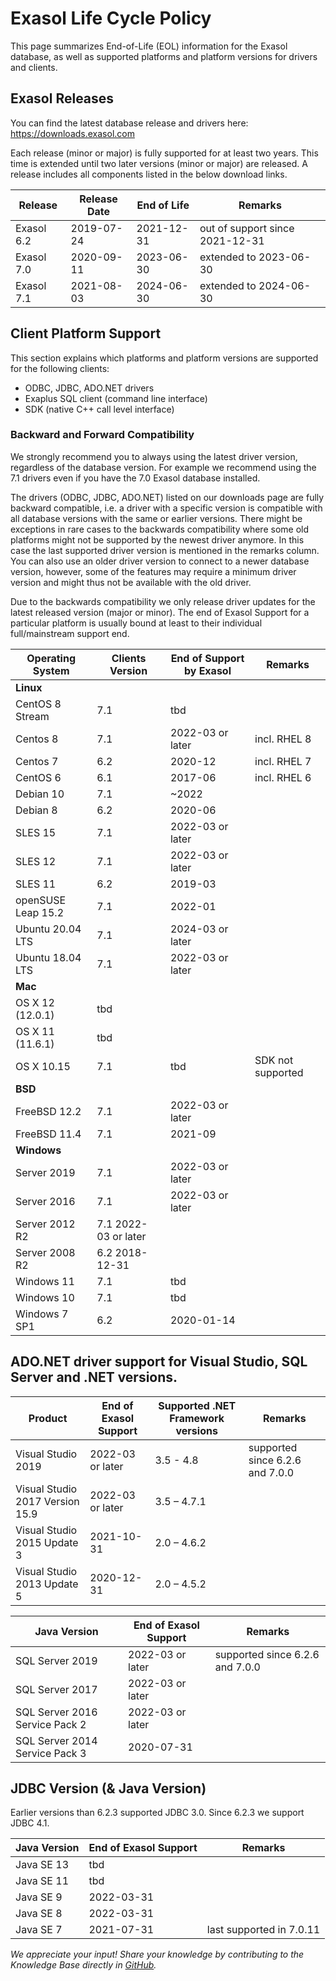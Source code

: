 
# Exasol Life Cycle Policy
This page summarizes End-of-Life (EOL) information for the Exasol database, as well as supported platforms and platform versions for drivers and clients.

## Exasol Releases
You can find the latest database release and drivers here: https://downloads.exasol.com

Each release (minor or major) is fully supported for at least two years. This time is extended until two later versions (minor or major) are released.
A release includes all components listed in the below download links.

|  Release | Release Date  | End of Life   |  Remarks  | 
|---|---|---|---|
|  Exasol 6.2 |  2019-07-24 |  2021-12-31 |  out of support since 2021-12-31 |
|  Exasol 7.0 |  2020-09-11 |  2023-06-30 |  extended to 2023-06-30|
|  Exasol 7.1 |  2021-08-03 |  2024-06-30 |  extended to 2024-06-30 |

## Client Platform Support

This section explains which platforms and platform versions are supported for the following clients: 

   * ODBC, JDBC, ADO.NET drivers
   * Exaplus SQL client (command line interface)
   * SDK (native C++ call level interface)

### Backward and Forward Compatibility

We strongly recommend you to always using the latest driver version, regardless of the database version. For example we recommend using the 7.1 drivers even if you have the 7.0 Exasol database installed.

The drivers (ODBC, JDBC, ADO.NET) listed on our downloads page are fully backward compatible, i.e. a driver with a specific version is compatible with all database versions with the same or earlier versions. There might be exceptions in rare cases to the backwards compatibility where some old platforms might not be supported by the newest driver anymore. In this case the last supported driver version is mentioned in the remarks column. You can also use an older driver version to connect to a newer database version, however, some of the features may require a minimum driver version and might thus not be available with the old driver.

Due to the backwards compatibility we only release driver updates for the latest released version (major or minor).
The end of Exasol Support for a particular platform is usually bound at least to their individual full/mainstream support end.

|Operating System|	Clients Version|	End of Support by Exasol|	Remarks|
|---|---|---|---|
|**Linux**	|
|CentOS 8 Stream|7.1| tbd| |
|Centos 8|	7.1|	2022-03 or later |incl. RHEL 8|
|Centos 7|	6.2|	2020-12	|incl. RHEL 7|
|CentOS 6|	6.1|	2017-06	|incl. RHEL 6|
|Debian 10|	7.1|	~2022|	|
|Debian 8|	6.2|	2020-06||	
|SLES 15|	7.1|	2022-03 or later||	
|SLES 12|	7.1|	2022-03 or later||	
|SLES 11|	6.2|	2019-03||	
|openSUSE Leap 15.2|	7.1|	2022-01	||
|Ubuntu 20.04 LTS| 7.1|2024-03 or later||
|Ubuntu 18.04 LTS|	7.1|	2022-03 or later||
|**Mac**|	
|OS X 12 (12.0.1)| tbd||
|OS X 11 (11.6.1)| tbd||
|OS X 10.15|	7.1|	tbd|	SDK not supported|
|**BSD**|	
|FreeBSD 12.2|	7.1|	2022-03 or later||
|FreeBSD 11.4|	7.1|	2021-09	||
|**Windows**|	
|Server 2019|	7.1|	2022-03 or later||
|Server 2016|	7.1|	2022-03 or later||	
|Server 2012 R2|	7.1	2022-03 or later||	
|Server 2008 R2|	6.2	2018-12-31||	
|Windows 11|	7.1|	tbd||	
|Windows 10|	7.1|	tbd||	
|Windows 7 SP1|	6.2|	2020-01-14||	

## ADO.NET driver support for Visual Studio, SQL Server and .NET versions.
|Product	|End of Exasol Support|	Supported .NET Framework versions|	Remarks|
|---|---|---|---|
|Visual Studio 2019|	2022-03 or later|	3.5 - 4.8|	supported since 6.2.6 and 7.0.0|
|Visual Studio 2017 Version 15.9|	2022-03 or later|	3.5 – 4.7.1||	
|Visual Studio 2015 Update 3|	2021-10-31|	2.0 – 4.6.2||	
|Visual Studio 2013 Update 5|	2020-12-31|	2.0 – 4.5.2||	

|Java Version|	End of Exasol Support|	Remarks|
|---|---|---|
|SQL Server 2019|	2022-03 or later|	supported since 6.2.6 and 7.0.0|
|SQL Server 2017|	2022-03 or later|	|
|SQL Server 2016 Service Pack 2|	2022-03 or later|	
|SQL Server 2014 Service Pack 3|	2020-07-31|	

## JDBC Version (& Java Version)
Earlier versions than 6.2.3 supported JDBC 3.0. Since 6.2.3 we support JDBC 4.1.

|Java Version|	End of Exasol Support|	Remarks|
|---|---|---|
|Java SE 13|	tbd	||	
|Java SE 11|	tbd	||
|Java SE 9|	2022-03-31|	|
|Java SE 8|	2022-03-31|	|
|Java SE 7|	2021-07-31|	last supported in 7.0.11|

*We appreciate your input! Share your knowledge by contributing to the Knowledge Base directly in [GitHub](https://github.com/exasol/public-knowledgebase).* 